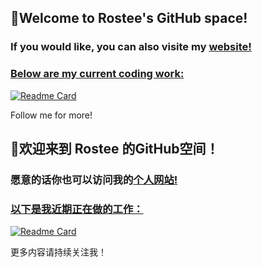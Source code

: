 ## 👋Welcome to Rostee's GitHub space!
### If you would like, you can also visite my <a href="rostyan.site">website</href>!
### Below are my current coding work:
[![Readme Card](https://github-readme-stats.vercel.app/api/pin/?username=anuraghazr&theme=transparent&repo=github-readme-stats)](https://github.com/Zyeeor/Renderer-Tutorial)

Follow me for more!


## 👋欢迎来到 Rostee 的GitHub空间！
### 愿意的话你也可以访问我的<a href="rostyan.site">个人网站</href>!
### 以下是我近期正在做的工作：
[![Readme Card](https://github-readme-stats.vercel.app/api/pin/?username=anuraghazr&theme=transparent&repo=github-readme-stats)](https://github.com/Zyeeor/Renderer-Tutorial)

更多内容请持续关注我！
